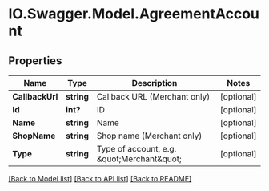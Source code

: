 # IO.Swagger.Model.AgreementAccount
## Properties

Name | Type | Description | Notes
------------ | ------------- | ------------- | -------------
**CallbackUrl** | **string** | Callback URL (Merchant only) | [optional] 
**Id** | **int?** | ID | [optional] 
**Name** | **string** | Name | [optional] 
**ShopName** | **string** | Shop name (Merchant only) | [optional] 
**Type** | **string** | Type of account, e.g. \&quot;Merchant\&quot; | [optional] 

[[Back to Model list]](../README.md#documentation-for-models) [[Back to API list]](../README.md#documentation-for-api-endpoints) [[Back to README]](../README.md)

